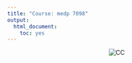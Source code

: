 ```yaml
---
title: "Course: medp 7098"
output:
  html_document:
    toc: yes
---
```




<p style="text-align:center;"> <img src="https://mirrors.creativecommons.org/presskit/buttons/80x15/svg/by-nc-nd.svg" alt="CC"> </p>


